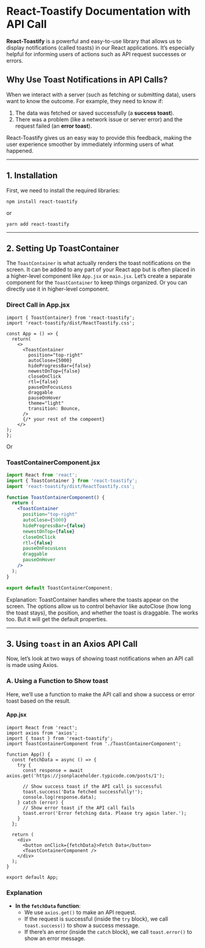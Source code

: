 # React-Toastify Documentation with API Call

**React-Toastify** is a powerful and easy-to-use library that allows us to display notifications (called toasts) in our React applications. It’s especially helpful for informing users of actions such as API request successes or errors.

## Why Use Toast Notifications in API Calls?

When we interact with a server (such as fetching or submitting data), users want to know the outcome. For example, they need to know if:
1. The data was fetched or saved successfully (a **success toast**).
2. There was a problem (like a network issue or server error) and the request failed (an **error toast**).

React-Toastify gives us an easy way to provide this feedback, making the user experience smoother by immediately informing users of what happened.

---
## 1. Installation

First, we need to install the required libraries:

```
npm install react-toastify
```
or
```
yarn add react-toastify
```
---
## 2. Setting Up ToastContainer

The `ToastContainer` is what actually renders the toast notifications on the screen. It can be added to any part of your React app but is often placed in a higher-level component like `App.jsx` or `main.jsx`. Let’s create a separate component for the `ToastContainer` to keep things organized. Or you can directly use it in higher-level component.

### **Direct Call in App.jsx**
```
import { ToastContainer} from 'react-toastify';
import 'react-toastify/dist/ReactToastify.css';

const App = () => {
  return(
    <>
      <ToastContainer
        position="top-right"
        autoClose={5000}
        hideProgressBar={false}
        newestOnTop={false}
        closeOnClick
        rtl={false}
        pauseOnFocusLoss
        draggable
        pauseOnHover
        theme="light"
        transition: Bounce,
      />
      {/* your rest of the compoent}
    </>
);
};
```
Or 
### **ToastContainerComponent.jsx**

```jsx
import React from 'react';
import { ToastContainer } from 'react-toastify';
import 'react-toastify/dist/ReactToastify.css';

function ToastContainerComponent() {
  return (
    <ToastContainer
      position="top-right"
      autoClose={5000}
      hideProgressBar={false}
      newestOnTop={false}
      closeOnClick
      rtl={false}
      pauseOnFocusLoss
      draggable
      pauseOnHover
    />
  );
}

export default ToastContainerComponent;
```

Explanation:
    ToastContainer handles where the toasts appear on the screen.
    The options allow us to control behavior like autoClose (how long the toast stays), the position, and whether the toast is draggable.
    The  <ToastConatiner /> works too. But it will get the default properties.

---

## 3. Using `toast` in an Axios API Call

Now, let’s look at two ways of showing toast notifications when an API call is made using Axios.

### A. Using a Function to Show toast

Here, we’ll use a function to make the API call and show a success or error toast based on the result.

#### **App.jsx**

```
import React from 'react';
import axios from 'axios';
import { toast } from 'react-toastify';
import ToastContainerComponent from './ToastContainerComponent';

function App() {
  const fetchData = async () => {
    try {
      const response = await axios.get('https://jsonplaceholder.typicode.com/posts/1');
      
      // Show success toast if the API call is successful
      toast.success('Data fetched successfully!');
      console.log(response.data);
    } catch (error) {
      // Show error toast if the API call fails
      toast.error('Error fetching data. Please try again later.');
    }
  };

  return (
    <div>
      <button onClick={fetchData}>Fetch Data</button>
      <ToastContainerComponent />
    </div>
  );
}

export default App;
```

### Explanation
- **In the `fetchData` function**:
  - We use `axios.get()` to make an API request.
  - If the request is successful (inside the `try` block), we call `toast.success()` to show a success message.
  - If there’s an error (inside the `catch` block), we call `toast.error()` to show an error message.

